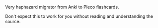 Very haphazard migrator from Anki to Pleco flashcards.

Don't expect this to work for you without reading and understanding the source.

